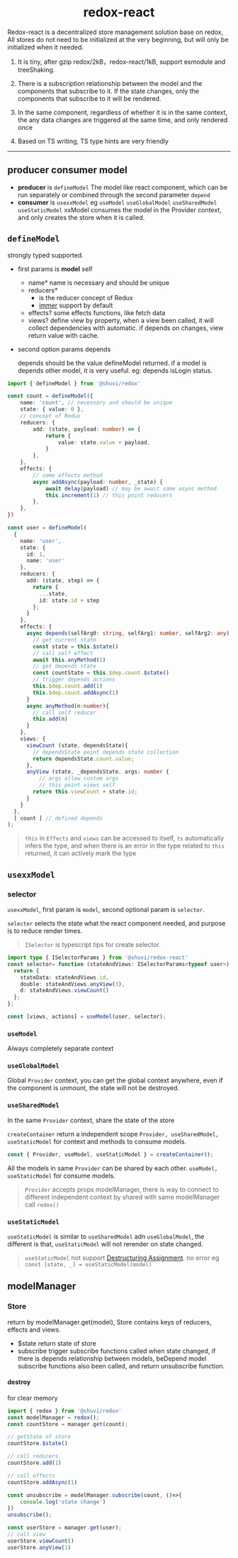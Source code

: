 <div align="center">
<h1>redox-react</h1>
</div>

Redox-react is a decentralized store management solution base on redox, All stores do not need to be initialized at the very beginning, but will only be initialized when it needed.

1. It is tiny, after gzip redox/2kB，redox-react/1kB, support esmodule and treeShaking.

2. There is a subscription relationship between the model and the components that subscribe to it. If the state changes, only the components that subscribe to it will be rendered.

3. In the same component, regardless of whether it is in the same context, the any data changes are triggered at the same time, and only rendered once

4. Based on TS writing, TS type hints are very friendly

<hr />

## producer consumer model

  - **producer** is `defineModel`
    The model like react component, which can be run separately or combined through the second parameter `depend`
  - **consumer** is `usexxModel` eg `useModel` `useGlobalModel` `useSharedModel` `useStaticModel`
    xxModel consumes the model in the Provider context, and only creates the store when it is called.

## `defineModel`

  strongly typed supported.

- first params is **model** self
  - name*
    name is necessary and should be unique
  - reducers*
    - is the reducer concept of Redux
    - [immer](https://github.com/immerjs/immer) support by default
  - effects?
    some effects functions, like fetch data
  - views?
    define view by property, when a view been called, it will collect dependencies with automatic. if depends on changes, view return value with cache.

- second option params depends
  
    depends should be the value defineModel returned. if a model is depends other model, it is very useful. eg: depends isLogin status.


```ts
import { defineModel } from '@shuvi/redox'

const count = defineModel({
    name: 'count', // necessary and should be unique
    state: { value: 0 },
    // concept of Redux 
    reducers: {
        add: (state, payload: number) => {
            return {
                value: state.value + payload,
            }
        },
    },
    effects: {
        // some effects method
        async addAsync(payload: number, _state) {
            await delay(payload) // may be await some async method
            this.increment(1) // this point reducers
        },
    },
})
```

```ts
const user = defineModel(
  {
    name: 'user',
    state: {
      id: 1,
      name: 'user'
    },
    reducers: {
      add: (state, step) => {
        return {
          ...state,
          id: state.id + step
        };
      }
    },
    effects: {
      async depends(selfArg0: string, selfArg1: number, selfArg2: any) {
        // get current state
        const state = this.$state()
        // call self effect
        await this.anyMethod(1)
        // get depends state
        const countState = this.$dep.count.$state()
        // trigger depends actions
        this.$dep.count.add(1)
        this.$dep.count.addAsync(1)
      }
      async anyMethod(n:number){
        // call self reducer
        this.add(n)
      }
    },
    views: {
      viewCount (state, dependsState){
        // dependsState point depends state collection
        return dependsState.count.value;
      },
      anyView (state, _dependsState, args: number {
          // args allow custom args
          // this point views self
        return this.viewCount + state.id;
      }
    }
  },
  [ count ] // defined depends
);
```

> `this` in `Effects` and `views` can be accessed to itself, `ts` automatically infers the type, and when there is an error in the type related to `this` returned, it can actively mark the type

## `usexxModel`

### selector

`usexxModel`, first param is `model`, second optional param is `selector`.

`selector` selects the state what the react component needed, and purpose is to reduce render times.

> `ISelector` is typescript tips for create selector.

```ts
import type { ISelectorParams } from '@shuvi/redox-react'
const selector= function (stateAndViews: ISelectorParams<typeof user>) {
  return {
    stateData: stateAndViews.id,
    double: stateAndViews.anyView(3),
    d: stateAndViews.viewCount()
  };
};
```
```ts
const [views, actions] = useModel(user, selector);
```

### `useModel`

Always completely separate context

### `useGlobalModel`

Global `Provider` context, you can get the global context anywhere, even if the component is unmount, the state will not be destroyed.

### `useSharedModel`

In the same `Provider` context, share the state of the store

`createContainer` return a independent scope `Provider, useSharedModel, useStaticModel` for context and methods to consume models. 

```ts
const { Provider, useModel, useStaticModel } = createContainer();
```

All the models in same `Provider` can be shared by each other. `useModel, useStaticModel` for consume models. 

> `Provider` accepts props modelManager, there is way to connect to different independent context by shared with same modelManager call `redox()`

### `useStaticModel`

`useStaticModel` is similar to `useSharedModel` adn `useGlobalModel`, the different is that, `useStaticModel` will not rerender on state changed.

> `useStaticModel` not support [Destructuring Assignment](https://developer.mozilla.org/en-US/docs/Web/JavaScript/Reference/Operators/Destructuring_assignment). no error eg `const [state, _] = useStaticModel(model)`

## modelManager

### Store 
  return by modelManager.get(model), Store contains keys of reducers, effects and views.
  - $state
    return state of store
  - subscribe
    trigger subscribe functions called when state changed, if there is depends relationship between models, beDepend model subscribe functions also been called, and return unsubscribe function. 
    
#### destroy
  for clear memory

```ts
import { redox } from '@shuvi/redox'
const modelManager = redox();
const countStore = manager.get(count);

// getState of store
countStore.$state()

// call reducers
countStore.add(1)

// call effects 
countStore.addAsync(1)

const unsubscribe = modelManager.subscribe(count, ()=>{
    console.log('state change')
})
unsubscribe();

const userStore = manager.get(user);
// call view
userStore.viewCount()
userStore.anyView(1)
```